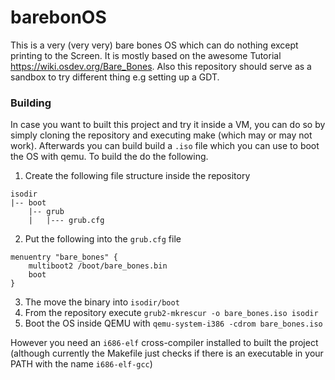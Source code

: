 # barebonOS

This is a very (very very) bare bones OS which can do nothing except printing to the Screen.
It is mostly based on the awesome Tutorial https://wiki.osdev.org/Bare_Bones. Also this 
repository should serve as a sandbox to try different thing e.g setting up a GDT.

### Building

In case you want to built this project and try it inside a VM, you can do so by simply cloning
the repository and executing make (which may or may not work).
Afterwards you can build build a `.iso` file which you can use to boot the OS with qemu.
To build the do the following.

1. Create the following file structure inside the repository

```
isodir
|-- boot
    |-- grub
    |   |--- grub.cfg
```

2. Put the following into the `grub.cfg` file

```
menuentry "bare_bones" {
    multiboot2 /boot/bare_bones.bin
    boot
}
```

3. The move the binary into `isodir/boot`
4. From the repository execute `grub2-mkrescur -o bare_bones.iso isodir`
5. Boot the OS inside QEMU with `qemu-system-i386 -cdrom bare_bones.iso`

However you need an `i686-elf` cross-compiler installed to built the project (although currently
the Makefile just checks if there is an executable in your PATH with the name `i686-elf-gcc`)
